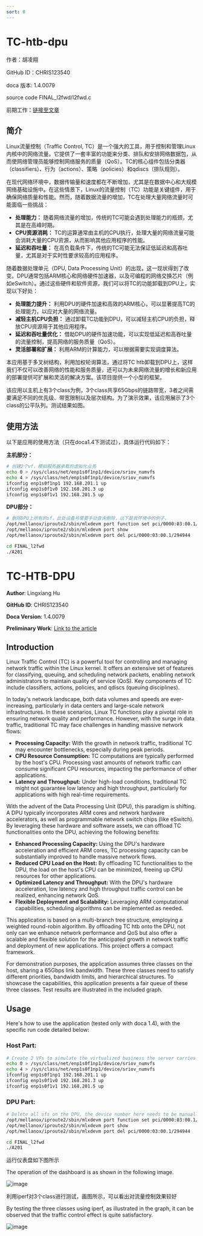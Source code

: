 ```yaml
---
sort: 0
---
```


# TC-htb-dpu

作者：胡凌翔

GitHub ID：CHRIS123540

doca 版本: 1.4.0079

source code FINAL_l2fwd/l2fwd.c

前期工作：[链接至文章](https://juejin.cn/post/7158639124994326541)

## 简介

Linux流量控制（Traffic Control, TC）是一个强大的工具，用于控制和管理Linux内核中的网络流量。它提供了一套丰富的功能来分类、排队和安排网络数据包，从而使网络管理员能够控制网络服务的质量（QoS）。TC的核心组件包括分类器（classifiers）、行为（actions）、策略（policies）和qdiscs（排队规则）。

在现代网络环境中，数据传输量和速度都在不断增加，尤其是在数据中心和大规模网络基础设施中。在这些情景下，Linux的流量控制（TC）功能是关键组件，用于确保网络质量和性能。然而，随着数据流量的增加，TC在处理大量网络流量时可能面临一些挑战：

- **处理能力：** 随着网络流量的增加，传统的TC可能会遇到处理能力的瓶颈，尤其是在高峰时期。
- **CPU资源消耗：** TC的运算通常由主机的CPU执行，处理大量的网络流量可能会消耗大量的CPU资源，从而影响其他应用程序的性能。
- **延迟和吞吐量：** 在高负载条件下，传统的TC可能无法保证低延迟和高吞吐量，尤其是对于实时性要求较高的应用程序。

随着数据处理单元（DPU, Data Processing Unit）的出现，这一现状得到了改变。DPU通常包括ARM核心和网络硬件加速器，以及可编程的网络交换芯片（例如eSwitch）。通过这些硬件和软件资源，我们可以将TC的功能卸载到DPU上，实现以下好处：

- **处理能力提升：** 利用DPU的硬件加速和高效的ARM核心，可以显著提高TC的处理能力，以应对大量的网络流量。
- **减轻主机CPU负担：** 通过卸载TC功能到DPU，可以减轻主机CPU的负担，释放CPU资源用于其他应用程序。
- **延迟和吞吐量优化：** 借助DPU的硬件加速功能，可以实现低延迟和高吞吐量的流量控制，提高网络的服务质量（QoS）。
- **灵活部署和扩展：** 利用ARM的计算能力，可以根据需要实现调度算法。

本应用基于多叉树结构，利用加权轮询算法，通过将TC htb卸载到DPU上，这样我们不仅可以改善网络的性能和服务质量，还可以为未来网络流量的增长和新应用的部署提供可扩展和灵活的解决方案。该项目提供一个小型的框架。

该应用以主机上有3个class为例，3个class共享65Gbps的链路带宽，3者之间需要满足不同的优先级、带宽限制以及层次结构。为了演示效果，该应用展示了3个class的公平队列。测试结果如图。

## 使用方法

以下是应用的使用方法（只在doca1.4下测试过），具体运行代码如下：

**主机部分：**

```bash
# 创建2个vf，模拟服务器承载的虚拟化业务
echo 0 > /sys/class/net/enp1s0f1np1/device/sriov_numvfs
echo 4 > /sys/class/net/enp1s0f1np1/device/sriov_numvfs
ifconfig enp1s0f1np1 192.168.201.1 up
ifconfig enp1s0f1v0 192.168.201.3 up
ifconfig enp1s0f1v1 192.168.201.5 up
```
**DPU部分：**
```bash
# 删除DPU上所有的sf，此处设备号需要手动查询删除，以下是我环境中的例子。
/opt/mellanox/iproute2/sbin/mlxdevm port function set pci/0000:03:00.1/294944 state inactive
/opt/mellanox/iproute2/sbin/mlxdevm port show
/opt/mellanox/iproute2/sbin/mlxdevm port del pci/0000:03:00.1/294944

cd FINAL_l2fwd
./A201
```

# TC-HTB-DPU

**Author**: Lingxiang Hu

**GitHub ID**: CHRIS123540

**Doca Version**: 1.4.0079

**Preliminary Work**: [Link to the article](https://juejin.cn/post/7158639124994326541)

## Introduction

Linux Traffic Control (TC) is a powerful tool for controlling and managing network traffic within the Linux kernel. It offers an extensive set of features for classifying, queuing, and scheduling network packets, enabling network administrators to maintain quality of service (QoS). Key components of TC include classifiers, actions, policies, and qdiscs (queuing disciplines).

In today's network landscape, both data volumes and speeds are ever-increasing, particularly in data centers and large-scale network infrastructures. In these scenarios, Linux TC functions play a pivotal role in ensuring network quality and performance. However, with the surge in data traffic, traditional TC may face challenges in handling massive network flows:

- **Processing Capacity:** With the growth in network traffic, traditional TC may encounter bottlenecks, especially during peak periods.
- **CPU Resource Consumption:** TC computations are typically performed by the host's CPU. Processing vast amounts of network traffic can consume significant CPU resources, impacting the performance of other applications.
- **Latency and Throughput:** Under high-load conditions, traditional TC might not guarantee low latency and high throughput, particularly for applications with high real-time requirements.

With the advent of the Data Processing Unit (DPU), this paradigm is shifting. A DPU typically incorporates ARM cores and network hardware accelerators, as well as programmable network switch chips (like eSwitch). By leveraging these hardware and software assets, we can offload TC functionalities onto the DPU, achieving the following benefits:

- **Enhanced Processing Capacity:** Using the DPU's hardware acceleration and efficient ARM cores, TC processing capacity can be substantially improved to handle massive network flows.
- **Reduced CPU Load on the Host:** By offloading TC functionalities to the DPU, the load on the host's CPU can be minimized, freeing up CPU resources for other applications.
- **Optimized Latency and Throughput:** With the DPU's hardware acceleration, low latency and high throughput traffic control can be realized, enhancing network QoS.
- **Flexible Deployment and Scalability:** Leveraging ARM computational capabilities, scheduling algorithms can be implemented as needed.

This application is based on a multi-branch tree structure, employing a weighted round-robin algorithm. By offloading TC htb onto the DPU, not only can we enhance network performance and QoS but also offer a scalable and flexible solution for the anticipated growth in network traffic and deployment of new applications. This project offers a compact framework.

For demonstration purposes, the application assumes three classes on the host, sharing a 65Gbps link bandwidth. These three classes need to satisfy different priorities, bandwidth limits, and hierarchical structures. To showcase the capabilities, this application presents a fair queue of these three classes. Test results are illustrated in the included graph.

## Usage

Here's how to use the application (tested only with doca 1.4), with the specific run code detailed below:

### Host Part:

```bash
# Create 2 VFs to simulate the virtualized business the server carries
echo 0 > /sys/class/net/enp1s0f1np1/device/sriov_numvfs
echo 4 > /sys/class/net/enp1s0f1np1/device/sriov_numvfs
ifconfig enp1s0f1np1 192.168.201.1 up
ifconfig enp1s0f1v0 192.168.201.3 up
ifconfig enp1s0f1v1 192.168.201.5 up
```
### DPU Part:

```bash
# Delete all sfs on the DPU, the device number here needs to be manually queried and deleted, the following is an example in my environment.
/opt/mellanox/iproute2/sbin/mlxdevm port function set pci/0000:03:00.1/294944 state inactive
/opt/mellanox/iproute2/sbin/mlxdevm port show
/opt/mellanox/iproute2/sbin/mlxdevm port del pci/0000:03:00.1/294944

cd FINAL_l2fwd
./A201
```



运行仪表盘如下图所示

The operation of the dashboard is as shown in the following image.

![image](https://github.com/CHRIS123540/TC-htb-dpu/assets/64949823/b367a45e-f21c-473d-aed4-386c1a8cc108)



利用iperf对3个class进行测试，画图所示，可以看出对流量控制效果较好

By testing the three classes using iperf, as illustrated in the graph, it can be observed that the traffic control effect is quite satisfactory.

![image](https://github.com/CHRIS123540/TC-htb-dpu/assets/64949823/1fbec7b6-5bf8-4ad0-a40e-df1763c1936b)



